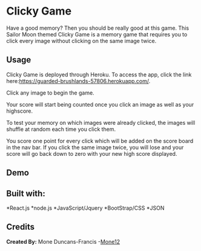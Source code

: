 # Clicky Game

Have a good memory? Then you should be really good at this game. This Sailor Moon themed Clicky Game is a memory game that requires you to click every image without clicking on the same image twice. 


## Usage
Clicky Game is deployed through Heroku. To access the app, click the link here:https://guarded-brushlands-57806.herokuapp.com/.

Click any image to begin the game.

Your score will start being counted once you click an image as well as your highscore.

To test your memory on which images were already clicked, the images will shuffle at random each time you click them. 

You score one point for every click which will be added on the score board in the nav bar. If you click the same image twice, you will lose and your score will go back down to zero with your new high score displayed.

## Demo 

## Built with:
*React.js
*node.js
*JavaScript/Jquery
*BootStrap/CSS
*JSON

## Credits
<b>Created By:</b> Mone Duncans-Francis -[Mone12](https://github.com/Mone12)
